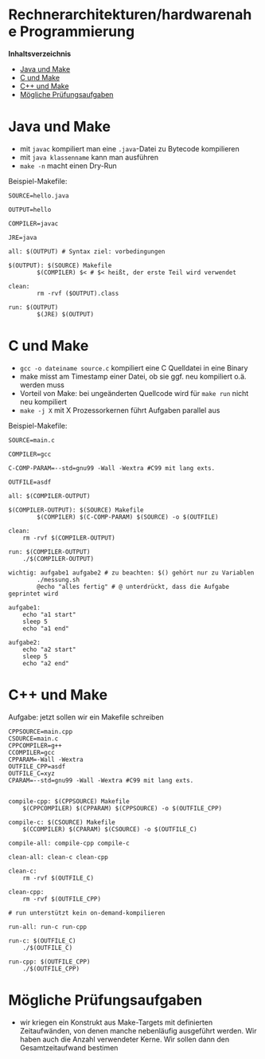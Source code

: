 Rechnerarchitekturen/hardwarenahe Programmierung
================================================

<!-- START doctoc generated TOC please keep comment here to allow auto update -->
<!-- DON'T EDIT THIS SECTION, INSTEAD RE-RUN doctoc TO UPDATE -->
**Inhaltsverzeichnis**

- [Java und Make](#java-und-make)
- [C und Make](#c-und-make)
- [C++ und Make](#c-und-make)
- [Mögliche Prüfungsaufgaben](#m%C3%B6gliche-pr%C3%BCfungsaufgaben)

<!-- END doctoc generated TOC please keep comment here to allow auto update -->

<!--newpage-->

# Java und Make

- mit ``javac`` kompiliert man eine ``.java``-Datei zu Bytecode kompilieren
- mit ``java klassenname`` kann man ausführen
- ``make -n`` macht einen Dry-Run

Beispiel-Makefile:

```make
SOURCE=hello.java

OUTPUT=hello

COMPILER=javac

JRE=java

all: $(OUTPUT) # Syntax ziel: vorbedingungen

$(OUTPUT): $(SOURCE) Makefile
        $(COMPILER) $< # $< heißt, der erste Teil wird verwendet

clean:
        rm -rvf ($OUTPUT).class

run: $(OUTPUT)
        $(JRE) $(OUTPUT)
```

# C und Make

- ``gcc -o dateiname source.c`` kompiliert eine C Quelldatei in eine Binary
- make misst am Timestamp einer Datei, ob sie ggf. neu kompiliert o.ä. werden muss
- Vorteil von Make: bei ungeänderten Quellcode wird für ``make run`` nicht neu kompiliert
- ``make -j X`` mit X Prozessorkernen führt Aufgaben parallel aus

Beispiel-Makefile:

```make
SOURCE=main.c

COMPILER=gcc

C-COMP-PARAM=--std=gnu99 -Wall -Wextra #C99 mit lang exts.

OUTFILE=asdf

all: $(COMPILER-OUTPUT)

$(COMPILER-OUTPUT): $(SOURCE) Makefile
        $(COMPILER) $(C-COMP-PARAM) $(SOURCE) -o $(OUTFILE)

clean:
    rm -rvf $(COMPILER-OUTPUT)

run: $(COMPILER-OUTPUT)
    ./$(COMPILER-OUTPUT)

wichtig: aufgabe1 aufgabe2 # zu beachten: $() gehört nur zu Variablen
        ./messung.sh
        @echo "alles fertig" # @ unterdrückt, dass die Aufgabe geprintet wird

aufgabe1:
    echo "a1 start"
    sleep 5
    echo "a1 end"

aufgabe2:
    echo "a2 start"
    sleep 5
    echo "a2 end"
```

# C++ und Make

Aufgabe: jetzt sollen wir ein Makefile schreiben

```make
CPPSOURCE=main.cpp
CSOURCE=main.c
CPPCOMPILER=g++
CCOMPILER=gcc
CPPARAM=-Wall -Wextra
OUTFILE_CPP=asdf
OUTFILE_C=xyz
CPARAM=--std=gnu99 -Wall -Wextra #C99 mit lang exts.


compile-cpp: $(CPPSOURCE) Makefile
	$(CPPCOMPILER) $(CPPARAM) $(CPPSOURCE) -o $(OUTFILE_CPP)

compile-c: $(CSOURCE) Makefile
	$(CCOMPILER) $(CPARAM) $(CSOURCE) -o $(OUTFILE_C)

compile-all: compile-cpp compile-c

clean-all: clean-c clean-cpp

clean-c:
	rm -rvf $(OUTFILE_C)

clean-cpp:
	rm -rvf $(OUTFILE_CPP)

# run unterstützt kein on-demand-kompilieren

run-all: run-c run-cpp

run-c: $(OUTFILE_C)
	./$(OUTFILE_C)

run-cpp: $(OUTFILE_CPP)
	./$(OUTFILE_CPP)
```

# Mögliche Prüfungsaufgaben

- wir kriegen ein Konstrukt aus Make-Targets mit definierten Zeitaufwänden, von denen manche nebenläufig ausgeführt werden. Wir haben auch die Anzahl verwendeter Kerne. Wir sollen dann den Gesamtzeitaufwand bestimen
